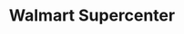 ---
title: "Walmart Supercenter"
url: /north-richland-hills/walmart-supercenter-northeast-loop-820/
shop: Supermarkt
---